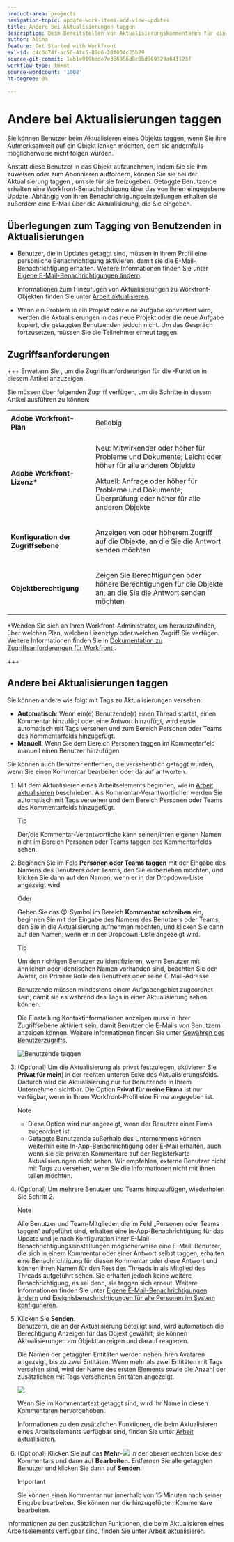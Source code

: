 ```yaml
---
product-area: projects
navigation-topic: update-work-items-and-view-updates
title: Andere bei Aktualisierungen taggen
description: Beim Bereitstellen von Aktualisierungskommentaren für ein Adobe Workfront-Objekt können alle Benutzenden des Projekts die gesendeten Informationen sehen. Es kann jedoch vorkommen, dass Benutzer, die nicht am Projekt teilnehmen, von der Anzeige dieser Informationen profitieren. Anstatt diese Benutzer in das Projekt aufzunehmen, können Sie sie bei der Aktualisierung taggen, um sie für sie freizugeben. Getaggte Benutzende erhalten eine Ereignisbenachrichtigung.
author: Alina
feature: Get Started with Workfront
exl-id: c4c0d74f-ac50-4fc5-89d6-28f004c25b29
source-git-commit: 1eb1e919bede7e366956d8c0bd969329a641123f
workflow-type: tm+mt
source-wordcount: '1008'
ht-degree: 0%

---
```


# Andere bei Aktualisierungen taggen

<!--Audited: April, 2024-->

<!--
>[!IMPORTANT]
>
>We are currently redesigning the commenting experience in Adobe Workfront.
>
>Depending on what objects you access the commenting experience for, you might see the following functionality for the Updates section:
>* The new experience
>* The legacy experience
>* The new and the legacy experience
>
>For more information about the new commenting experience and its availability, see [New commenting experience](../../product-announcements/betas/new-commenting-experience-beta/unified-commenting-experience.md). 
>
><Span class="preview"> The legacy commenting experience has been removed from projects, tasks, issues, and documents in the Preview environment. </span>
>
>The new commenting experience is available only for the Updates section of Workfront objects, and it is not available when you access updates from the following areas:
>
> * Home
> * Summary panel in lists
> * Summary panel in timesheets 
> * Summary panel in the Workload Balancer
>
><span class="preview">The new commenting experience is available in the Summary panel in lists, timesheets, and the Workload Balancer in the Preview environment and in the Production environment for customers who have opted for the fast release process. </span> 
-->

Sie können Benutzer beim Aktualisieren eines Objekts taggen, wenn Sie ihre Aufmerksamkeit auf ein Objekt lenken möchten, dem sie andernfalls möglicherweise nicht folgen würden.

Anstatt diese Benutzer in das Objekt aufzunehmen, indem Sie sie ihm zuweisen oder zum Abonnieren auffordern, können Sie sie bei der Aktualisierung taggen , um sie für sie freizugeben. Getaggte Benutzende erhalten eine Workfront-Benachrichtigung über das von Ihnen eingegebene Update. Abhängig von ihren Benachrichtigungseinstellungen erhalten sie außerdem eine E-Mail über die Aktualisierung, die Sie eingeben.

## Überlegungen zum Tagging von Benutzenden in Aktualisierungen

* Benutzer, die in Updates getaggt sind, müssen in ihrem Profil eine persönliche Benachrichtigung aktivieren, damit sie die E-Mail-Benachrichtigung erhalten. Weitere Informationen finden Sie unter [Eigene E-Mail-Benachrichtigungen ändern](../../workfront-basics/using-notifications/activate-or-deactivate-your-own-event-notifications.md).

  Informationen zum Hinzufügen von Aktualisierungen zu Workfront-Objekten finden Sie unter [Arbeit aktualisieren](../../workfront-basics/updating-work-items-and-viewing-updates/update-work.md).

* Wenn ein Problem in ein Projekt oder eine Aufgabe konvertiert wird, werden die Aktualisierungen in das neue Projekt oder die neue Aufgabe kopiert, die getaggten Benutzenden jedoch nicht. Um das Gespräch fortzusetzen, müssen Sie die Teilnehmer erneut taggen.

## Zugriffsanforderungen

+++ Erweitern Sie , um die Zugriffsanforderungen für die -Funktion in diesem Artikel anzuzeigen.

Sie müssen über folgenden Zugriff verfügen, um die Schritte in diesem Artikel ausführen zu können:

<table style="table-layout:auto">
 <col> 
 <col> 
 <tbody> 
  <tr> 
   <td role="rowheader"><strong>Adobe Workfront-Plan</strong></td> 
   <td> <p>Beliebig</p> </td> 
  </tr> 
  <tr> 
   <td role="rowheader"><strong>Adobe Workfront-Lizenz*</strong></td> 
   <td> <p>Neu: Mitwirkender oder höher für Probleme und Dokumente; Leicht oder höher für alle anderen Objekte</p>
   <p>Aktuell: Anfrage oder höher für Probleme und Dokumente; Überprüfung oder höher für alle anderen Objekte</p> </td> 
  </tr> 
  <tr> 
   <td role="rowheader"><strong>Konfiguration der Zugriffsebene</strong></td> 
   <td> <p>Anzeigen von oder höherem Zugriff auf die Objekte, an die Sie die Antwort senden möchten</p> </td> 
  </tr> 
  <tr> 
   <td role="rowheader"><strong>Objektberechtigung</strong></td> 
   <td> <p>Zeigen Sie Berechtigungen oder höhere Berechtigungen für die Objekte an, an die Sie die Antwort senden möchten</p> </td> 
  </tr> 
 </tbody> 
</table>

*Wenden Sie sich an Ihren Workfront-Administrator, um herauszufinden, über welchen Plan, welchen Lizenztyp oder welchen Zugriff Sie verfügen. Weitere Informationen finden Sie in [ Dokumentation zu Zugriffsanforderungen für Workfront ](/help/quicksilver/administration-and-setup/add-users/access-levels-and-object-permissions/access-level-requirements-in-documentation.md).

+++

## Andere bei Aktualisierungen taggen

Sie können andere wie folgt mit Tags zu Aktualisierungen versehen:

* **Automatisch**: Wenn ein(e) Benutzende(r) einen Thread startet, einen Kommentar hinzufügt oder eine Antwort hinzufügt, wird er/sie automatisch mit Tags versehen und zum Bereich Personen oder Teams des Kommentarfelds hinzugefügt.
* **Manuell**: Wenn Sie dem Bereich Personen taggen im Kommentarfeld manuell einen Benutzer hinzufügen.

Sie können auch Benutzer entfernen, die versehentlich getaggt wurden, wenn Sie einen Kommentar bearbeiten oder darauf antworten.

1. Mit dem Aktualisieren eines Arbeitselements beginnen, wie in [Arbeit aktualisieren](../../workfront-basics/updating-work-items-and-viewing-updates/update-work.md) beschrieben. Als Kommentar-Verantwortlicher werden Sie automatisch mit Tags versehen und dem Bereich Personen oder Teams des Kommentarfelds hinzugefügt.

   >[!TIP]
   >
   >Der/die Kommentar-Verantwortliche kann seinen/ihren eigenen Namen nicht im Bereich Personen oder Teams taggen des Kommentarfelds sehen.

1. Beginnen Sie im Feld **Personen oder Teams taggen** mit der Eingabe des Namens des Benutzers oder Teams, den Sie einbeziehen möchten, und klicken Sie dann auf den Namen, wenn er in der Dropdown-Liste angezeigt wird.

   Oder

   Geben Sie das @-Symbol im Bereich **Kommentar schreiben** ein, beginnen Sie mit der Eingabe des Namens des Benutzers oder Teams, den Sie in die Aktualisierung aufnehmen möchten, und klicken Sie dann auf den Namen, wenn er in der Dropdown-Liste angezeigt wird.

   >[!TIP]
   > 
   >Um den richtigen Benutzer zu identifizieren, wenn Benutzer mit ähnlichen oder identischen Namen vorhanden sind, beachten Sie den Avatar, die Primäre Rolle des Benutzers oder seine E-Mail-Adresse.
   > 
   >Benutzende müssen mindestens einem Aufgabengebiet zugeordnet sein, damit sie es während des Tags in einer Aktualisierung sehen können.
   > 
   >Die Einstellung Kontaktinformationen anzeigen muss in Ihrer Zugriffsebene aktiviert sein, damit Benutzer die E-Mails von Benutzern anzeigen können. Weitere Informationen finden Sie unter [Gewähren des Benutzerzugriffs](../../administration-and-setup/add-users/configure-and-grant-access/grant-access-other-users.md).

   ![Benutzende taggen](assets/tag-others-unified-commenting-with-all-tab.png)

1. (Optional) Um die Aktualisierung als privat festzulegen, aktivieren Sie **Privat für mein**) in der rechten unteren Ecke des Aktualisierungsfelds. Dadurch wird die Aktualisierung nur für Benutzende in Ihrem Unternehmen sichtbar. Die Option **Privat für meine Firma** ist nur verfügbar, wenn in Ihrem Workfront-Profil eine Firma angegeben ist.

   >[!NOTE]
   >
   >* Diese Option wird nur angezeigt, wenn der Benutzer einer Firma zugeordnet ist.
   >* Getaggte Benutzende außerhalb des Unternehmens können weiterhin eine In-App-Benachrichtigung oder E-Mail erhalten, auch wenn sie die privaten Kommentare auf der Registerkarte Aktualisierungen nicht sehen. Wir empfehlen, externe Benutzer nicht mit Tags zu versehen, wenn Sie die Informationen nicht mit ihnen teilen möchten.

1. (Optional) Um mehrere Benutzer und Teams hinzuzufügen, wiederholen Sie Schritt 2. <!--insure this stays accurate-->

   >[!NOTE]
   >
   >Alle Benutzer und Team-Mitglieder, die im Feld „Personen oder Teams taggen“ aufgeführt sind, erhalten eine In-App-Benachrichtigung für das Update und je nach Konfiguration ihrer E-Mail-Benachrichtigungseinstellungen möglicherweise eine E-Mail. Benutzer, die sich in einem Kommentar oder einer Antwort selbst taggen, erhalten eine Benachrichtigung für diesen Kommentar oder diese Antwort und können ihren Namen für den Rest des Threads in als Mitglied des Threads aufgeführt sehen. Sie erhalten jedoch keine weitere Benachrichtigung, es sei denn, sie taggen sich erneut. Weitere Informationen finden Sie unter [Eigene E-Mail-Benachrichtigungen ändern](../../workfront-basics/using-notifications/activate-or-deactivate-your-own-event-notifications.md) und [Ereignisbenachrichtigungen für alle Personen im System konfigurieren](../../administration-and-setup/manage-workfront/emails/configure-event-notifications-for-everyone-in-the-system.md).

1. Klicken Sie **Senden**.\
   Benutzern, die an der Aktualisierung beteiligt sind, wird automatisch die Berechtigung Anzeigen für das Objekt gewährt; sie können Aktualisierungen am Objekt anzeigen und darauf reagieren.

   Die Namen der getaggten Entitäten werden neben ihren Avataren angezeigt, bis zu zwei Entitäten. Wenn mehr als zwei Entitäten mit Tags versehen sind, wird der Name des ersten Elements sowie die Anzahl der zusätzlichen mit Tags versehenen Entitäten angezeigt.

   ![](assets/members-icons-expanded-unshimmed.png)

   Wenn Sie im Kommentartext getaggt sind, wird Ihr Name in diesen Kommentaren hervorgehoben.

   Informationen zu den zusätzlichen Funktionen, die beim Aktualisieren eines Arbeitselements verfügbar sind, finden Sie unter [Arbeit aktualisieren](../../workfront-basics/updating-work-items-and-viewing-updates/update-work.md).

1. (Optional) Klicken Sie auf das **Mehr**-![](assets/more-menu.png) in der oberen rechten Ecke des Kommentars und dann auf **Bearbeiten**. Entfernen Sie alle getaggten Benutzer und klicken Sie dann auf **Senden**.

   >[!IMPORTANT]
   >
   >Sie können einen Kommentar nur innerhalb von 15 Minuten nach seiner Eingabe bearbeiten. Sie können nur die hinzugefügten Kommentare bearbeiten.


<!--
   >[!TIP]
   >
   >When using the legacy commenting experience to add comments and replies, comment owners that were not specifically tagged cannot be manually removed by people who use the new commenting experience.
-->

<!--
### Tag others on updates in the legacy Updates section

You can manually tag users in the legacy Updates section. 

1. Begin updating a work item, as described in [Update work](../../workfront-basics/updating-work-items-and-viewing-updates/update-work.md).
1. In the **Notify** field, begin typing the name of the user or team you want to include, then click the name when it appears in the drop-down list.

   Or

   Type the @ symbol in the **Start a new update** area, begin typing the name of the user or team you want to include on the update, then click the name when it appears in the drop-down list.

   >[!TIP]
   >
   >To identify the correct user when there are users with similar or identical names, notice the avatar, the user's Primary Role, or their email address. 
   >
   >Users must be associated with at least one job role to view it as you tag them in an update. 
   >
   >You must have the View Contact Info setting enabled in your access level for Users to view users' emails. For information, see [Grant access to users](../../administration-and-setup/add-users/configure-and-grant-access/grant-access-other-users.md).

   ![](assets/tag-users-in-update.png)

1. (Optional) To make the update private, enable **Private to my company** in the lower-right corner of the update box. This makes the update visible just to users in your company. The **Private to my company** option is available only when a Company is specified in your Workfront profile. 

   >[!NOTE]
   >
   >Tagged users outside the company could still receive an in-app notification or email, even though they will not see the private comments on the Updates tab. We recommend not to tag external users on an update if you do not want to share the information with them.  

1. (Optional) To add multiple users and teams, repeat step 2.

   >[!NOTE]
   >
   >All users and team members listed in the Notify field receive an in-app notification for the update and might receive an email, depending on the configuration of their email notification settings. Users who tag themselves in a comment or reply receive a notification for that comment or reply and can see their name in the Notify field for the remainder of the thread, but they do not receive another notification unless they tag themselves again. For more information, see [Modify your own email notifications](../../workfront-basics/using-notifications/activate-or-deactivate-your-own-event-notifications.md) and [Configure event notifications for everyone in the system](../../administration-and-setup/manage-workfront/emails/configure-event-notifications-for-everyone-in-the-system.md).

1. Click **Update**.  
   Users included in the update are automatically granted View permission to the object and can view and respond to updates made to the object.

   You can see who has been tagged in each reply at the top of the update thread. These users, along with any users subscribed to the object, receive a notification whenever an update or reply is made on the object.

   ![](assets/tagging-transparency-350x192.png)
-->

Informationen zu den zusätzlichen Funktionen, die beim Aktualisieren eines Arbeitselements verfügbar sind, finden Sie unter [Arbeit aktualisieren](../../workfront-basics/updating-work-items-and-viewing-updates/update-work.md).




